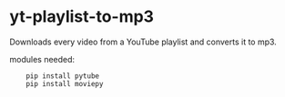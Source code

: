 # yt-playlist-to-mp3
Downloads every video from a YouTube playlist and converts it to mp3. 

modules needed:

        pip install pytube  
        pip install moviepy
